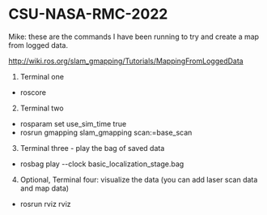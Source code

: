 # CSU-NASA-RMC-2022

Mike: these are the commands I have been running to try and create a map from logged data.

http://wiki.ros.org/slam_gmapping/Tutorials/MappingFromLoggedData

1. Terminal one
- roscore
2. Terminal two
- rosparam set use_sim_time true
- rosrun gmapping slam_gmapping scan:=base_scan
3. Terminal three - play the bag of saved data
- rosbag play --clock basic_localization_stage.bag
4. Optional, Terminal four: visualize the data (you can add laser scan data and map data)
- rosrun rviz rviz
